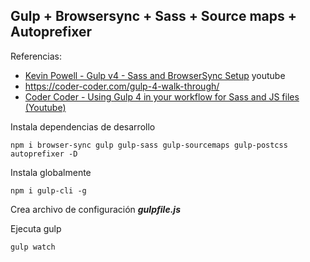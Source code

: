 
## Gulp + Browsersync + Sass + Source maps + Autoprefixer
Referencias:
- [Kevin Powell - Gulp v4 - Sass and BrowserSync Setup](https://youtu.be/QgMQeLymAdU) youtube
- https://coder-coder.com/gulp-4-walk-through/
- [Coder Coder - Using Gulp 4 in your workflow for Sass and JS files (Youtube)](https://www.youtube.com/watch?v=-lG0kDeuSJk)

Instala dependencias de desarrollo
``` 
npm i browser-sync gulp gulp-sass gulp-sourcemaps gulp-postcss autoprefixer -D
```
Instala globalmente
``` 
npm i gulp-cli -g
```
Crea archivo de configuración ***gulpfile.js***

Ejecuta gulp 
```
gulp watch
```
